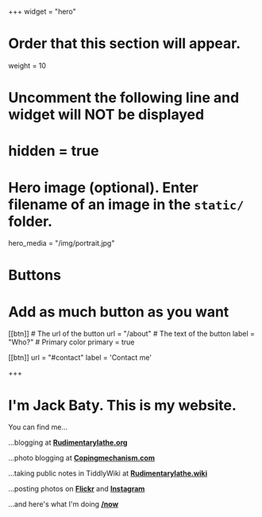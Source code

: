 +++
widget = "hero"
# Order that this section will appear.
weight = 10

# Uncomment the following line and widget will NOT be displayed
# hidden = true

# Hero image (optional). Enter filename of an image in the `static/` folder.
hero_media = "/img/portrait.jpg"

# Buttons
# Add as much button as you want
[[btn]]
	# The url of the button
  url = "/about"
	# The text of the button
  label = "Who?"
	# Primary color
	primary = true

[[btn]]
  url = "#contact"
  label = 'Contact me'

+++

# I'm Jack Baty. This is my website.

You can find me...

...blogging at **[Rudimentarylathe.org](http://rudimentarylathe.org/)**

...photo blogging at **[Copingmechanism.com](https://copingmechanism.com)**

...taking public notes in TiddlyWiki at **[Rudimentarylathe.wiki](https://rudimentarylathe.wiki)**

...posting photos on **[Flickr](https://flickr.com/photos/jbaty)** 
and **[Instagram](https://instagram.com/jackbatyphoto)**

...and here's what I'm doing **[/now](https://copingmechanism.com/now)**

